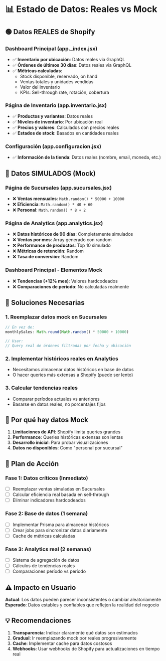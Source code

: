 # 📊 Estado de Datos: Reales vs Mock

## 🟢 Datos REALES de Shopify

### Dashboard Principal (app._index.jsx)
- ✅ **Inventario por ubicación**: Datos reales via GraphQL
- ✅ **Órdenes de últimos 30 días**: Datos reales via GraphQL  
- ✅ **Métricas calculadas**:
  - Stock disponible, reservado, on hand
  - Ventas totales y unidades vendidas
  - Valor del inventario
  - KPIs: Sell-through rate, rotación, cobertura

### Página de Inventario (app.inventario.jsx)
- ✅ **Productos y variantes**: Datos reales
- ✅ **Niveles de inventario**: Por ubicación real
- ✅ **Precios y valores**: Calculados con precios reales
- ✅ **Estados de stock**: Basados en cantidades reales

### Configuración (app.configuracion.jsx)
- ✅ **Información de la tienda**: Datos reales (nombre, email, moneda, etc.)

## 🔴 Datos SIMULADOS (Mock)

### Página de Sucursales (app.sucursales.jsx)
- ❌ **Ventas mensuales**: `Math.random() * 50000 + 10000`
- ❌ **Eficiencia**: `Math.random() * 40 + 60`
- ❌ **Personal**: `Math.random() * 8 + 2`

### Página de Analytics (app.analytics.jsx)
- ❌ **Datos históricos de 90 días**: Completamente simulados
- ❌ **Ventas por mes**: Array generado con random
- ❌ **Performance de productos**: Top 10 simulado
- ❌ **Métricas de retención**: Random
- ❌ **Tasa de conversión**: Random

### Dashboard Principal - Elementos Mock
- ❌ **Tendencias (+12% mes)**: Valores hardcodeados
- ❌ **Comparaciones de período**: No calculadas realmente

## 🔧 Soluciones Necesarias

### 1. Reemplazar datos mock en Sucursales
```javascript
// En vez de:
monthlySales: Math.round(Math.random() * 50000 + 10000)

// Usar:
// Query real de órdenes filtradas por fecha y ubicación
```

### 2. Implementar históricos reales en Analytics
- Necesitamos almacenar datos históricos en base de datos
- O hacer queries más extensas a Shopify (puede ser lento)

### 3. Calcular tendencias reales
- Comparar períodos actuales vs anteriores
- Basarse en datos reales, no porcentajes fijos

## 📝 Por qué hay datos Mock

1. **Limitaciones de API**: Shopify limita queries grandes
2. **Performance**: Queries históricas extensas son lentas
3. **Desarrollo inicial**: Para probar visualizaciones
4. **Datos no disponibles**: Como "personal por sucursal"

## 🚀 Plan de Acción

### Fase 1: Datos críticos (Inmediato)
- [ ] Reemplazar ventas simuladas en Sucursales
- [ ] Calcular eficiencia real basada en sell-through
- [ ] Eliminar indicadores hardcodeados

### Fase 2: Base de datos (1 semana)
- [ ] Implementar Prisma para almacenar históricos
- [ ] Crear jobs para sincronizar datos diariamente
- [ ] Cache de métricas calculadas

### Fase 3: Analytics real (2 semanas)
- [ ] Sistema de agregación de datos
- [ ] Cálculos de tendencias reales
- [ ] Comparaciones período vs período

## ⚠️ Impacto en Usuario

**Actual**: Los datos pueden parecer inconsistentes o cambiar aleatoriamente
**Esperado**: Datos estables y confiables que reflejen la realidad del negocio

## 💡 Recomendaciones

1. **Transparencia**: Indicar claramente qué datos son estimados
2. **Gradual**: Ir reemplazando mock por reales progresivamente
3. **Cache**: Implementar cache para datos costosos
4. **Webhooks**: Usar webhooks de Shopify para actualizaciones en tiempo real